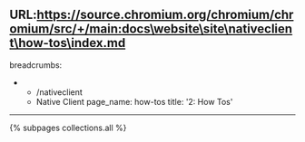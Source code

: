 URL:https://source.chromium.org/chromium/chromium/src/+/main:docs\website\site\nativeclient\how-tos\index.md
---
breadcrumbs:
- - /nativeclient
  - Native Client
page_name: how-tos
title: '2: How Tos'
---

{% subpages collections.all %}
